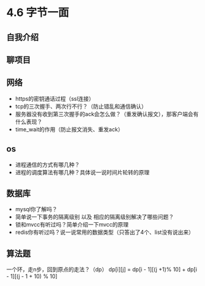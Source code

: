 # 4.6 字节一面

## 自我介绍

## 聊项目

## 网络

* https的密钥通话过程（ssl连接）
* tcp的三次握手、两次行不行？（防止错乱和通信确认）
* 服务器没有收到第三次握手的ack会怎么做？（重发确认报文），那客户端会有什么表现？
* time_wait的作用（防止报文消失、重发ack）

## os

* 进程通信的方式有哪几种？
* 进程的调度算法有哪几种？具体说一说时间片轮转的原理

## 数据库 

* mysql你了解吗？
* 简单说一下事务的隔离级别 以及 相应的隔离级别解决了哪些问题？
* 锁和mvcc有听过吗？简单介绍一下mvcc的原理
* redis你有听过吗？说一说常用的数据类型（只答出了4个、list没有说出来）
  
## 算法题

一个环，走n步，回到原点的走法？（dp）
dp[i][j] = dp[i - 1][(j +1)% 10]  + dp[i - 1][(j - 1 + 10) % 10]